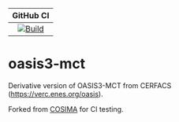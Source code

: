 | GitHub CI |
|:----------------:|
|[![Build](https://github.com/ACCESS-NRI/oasis3-mct/actions/workflows/build.yml/badge.svg)](https://github.com/ACCESS-NRI/oasis3-mct/actions/workflows/build.yml)|


oasis3-mct
==========

Derivative version of OASIS3-MCT from CERFACS (https://verc.enes.org/oasis). 

Forked from [COSIMA](https://github.com/COSIMA/oasis3-mct) for CI testing.
